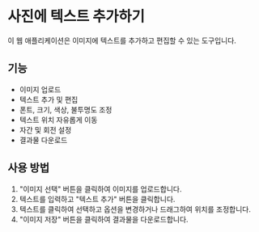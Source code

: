 # 사진에 텍스트 추가하기

이 웹 애플리케이션은 이미지에 텍스트를 추가하고 편집할 수 있는 도구입니다.

## 기능
- 이미지 업로드
- 텍스트 추가 및 편집
- 폰트, 크기, 색상, 불투명도 조정
- 텍스트 위치 자유롭게 이동
- 자간 및 회전 설정
- 결과물 다운로드

## 사용 방법
1. "이미지 선택" 버튼을 클릭하여 이미지를 업로드합니다.
2. 텍스트를 입력하고 "텍스트 추가" 버튼을 클릭합니다.
3. 텍스트를 클릭하여 선택하고 옵션을 변경하거나 드래그하여 위치를 조정합니다.
4. "이미지 저장" 버튼을 클릭하여 결과물을 다운로드합니다.
